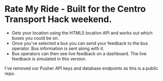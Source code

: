 # Rate My Ride - Built for the Centro Transport Hack weekend.

- Gets your location using the HTML5 location API and works out which buses you could be on.
- Once you've selected a bus you can send your feedback to the bus operator. Bus information is sent along with it.
- Bus operators can then see live feedback on a dashboard. The live feedback is simulated in this version.

I've removed our Pusher API keys and database endpoints as this is a public repo.